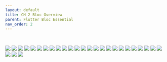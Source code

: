 ```yaml
---
layout: default
title: CH 2 Bloc Overview
parent: Flutter Bloc Essential
nav_order: 2
---
```


<br>

![](/images/Section+Overview-page-001.jpg)
![](/images/Section+Overview-page-002.jpg)
![](/images/Section+Overview-page-003.jpg)
![](/images/Section+Overview-page-004.jpg)
![](/images/Section+Overview-page-005.jpg)
![](/images/Section+Overview-page-006.jpg)
![](/images/Section+Overview-page-007.jpg)
![](/images/Section+Overview-page-008.jpg)
![](/images/Section+Overview-page-009.jpg)
![](/images/Section+Overview-page-010.jpg)
![](/images/Section+Overview-page-011.jpg)
![](/images/Section+Overview-page-012.jpg)
![](/images/Section+Overview-page-013.jpg)
![](/images/injecting+cubits+or+blocs-page-001.jpg)
![](/images/injecting+cubits+or+blocs-page-002.jpg)
![](/images/BlocBuilder-page-001.jpg)
![](/images/BlocListener+and+BlocConsumer-page-001.jpg)
![](/images/BlocListener+and+BlocConsumer-page-002.jpg)
![](/images/BlocListener+and+BlocConsumer-page-003.jpg)
![](/images/BlocListener+and+BlocConsumer-page-004.jpg)
![](/images/BlocListener+and+BlocConsumer-page-005.jpg)
![](/images/BlocListener+and+BlocConsumer-page-006.jpg)
![](/images/BuildContext+extension+methods-page-001.jpg)
![](/images/BuildContext+extension+methods-page-002.jpg)
![](/images/BuildContext+extension+methods-page-003.jpg)
![](/images/BuildContext+extension+methods-page-004.jpg)
![](/images/BuildContext+extension+methods-page-005.jpg)
![](/images/BuildContext+extension+methods-page-006.jpg)
